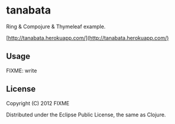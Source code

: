 # tanabata

Ring & Compojure & Thymeleaf example.

[http://tanabata.herokuapp.com/](http://tanabata.herokuapp.com/)

## Usage

FIXME: write

## License

Copyright (C) 2012 FIXME

Distributed under the Eclipse Public License, the same as Clojure.
